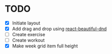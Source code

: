 # TODO

- [x] Initiate layout
- [x] Add drag and drop using [react-beautiful-dnd](https://github.com/atlassian/react-beautiful-dnd)
- [ ] Create exercise
- [ ] Create workout
- [x] Make week grid item full height
